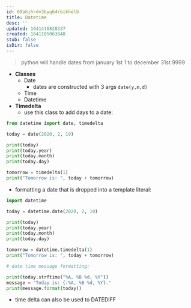 ```yaml
---
id: 69abjhrdv3byq64rbikhelb
title: Datetime
desc: ''
updated: 1641416828337
created: 1641105063848
stub: false
isDir: false
---
```



> python will handle dates from january 1st 1 to december 31st 9999

- **Classes**
  - Date
    - dates are constructed with 3 args `date(y,m,d)`
  - Time
  - Datetime
- **Timedelta**
  - use this class to add days to a date:

```python
from datetime import date, timedelta

today = date(2020, 2, 19)

print(today)
print(today.year)
print(today.month)
print(today.day)

tomorrow = timedelta(1)
print("Tomorrow is: ", today + tomorrow)
```

- formatting a date that is dropped into a template literal:

```python
import datetime

today = datetime.date(2020, 2, 19)

print(today)
print(today.year)
print(today.month)
print(today.day)

tomorrow = datetime.timedelta(1)
print("Tomorrow is: ", today + tomorrow)

# date time message formatting:

print(today.strftime("%A, %B %d, %Y"))
message = "Today is: {:%A, %B %d, %Y}."
print(message.format(today))
```

- time delta can also be used to DATEDIFF
